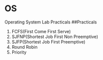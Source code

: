 # OS
Operating System Lab Practicals
##Practicals
1. FCFS(First Come First Serve)
2. SJFNP(Shortest Job First Non Preemptive)
3. SJFP(Shortest Job First Preemptive)
4. Round Robin
5. Priority

